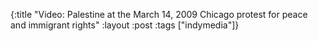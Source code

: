 {:title "Video: Palestine at the March 14, 2009 Chicago protest for peace and immigrant rights"
:layout :post
:tags  ["indymedia"]}

<object width="425" height="344"><param name="movie" value="http://www.youtube.com/v/mqQDHrzoB0U&hl=en&fs=1"></param><param name="allowFullScreen" value="true"></param><param name="allowscriptaccess" value="always"></param><embed src="http://www.youtube.com/v/mqQDHrzoB0U&hl=en&fs=1" type="application/x-shockwave-flash" allowscriptaccess="always" allowfullscreen="true" width="425" height="344"></embed></object>